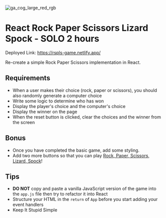 ![ga_cog_large_red_rgb](https://cloud.githubusercontent.com/assets/40461/8183776/469f976e-1432-11e5-8199-6ac91363302b.png)

# React Rock Paper Scissors Lizard Spock - SOLO 2 hours

Deployed Link: https://rspls-game.netlify.app/

Re-create a simple Rock Paper Scissors implementation in React.

## Requirements

- When a user makes their choice (rock, paper or scissors), you should also
  randomly generate a computer choice
- Write some logic to determine who has won
- Display the player's choice and the computer's choice
- Display the winner on the page
- When the reset button is clicked, clear the choices and the winner from the
  screen

## Bonus

- Once you have completed the basic game, add some styling.
- Add two more buttons so that you can play
  [Rock, Paper, Scissors, Lizard, Spock](http://www.instructables.com/id/How-to-Play-Rock-Paper-Scissors-Lizard-Spock/)!

## Tips

- **DO NOT** copy and paste a vanilla JavaScript version of the game into the
  `app.js` file then try to refactor it into React
- Structure your HTML in the `return` of `App` before you start adding your
  event handlers
- Keep It Stupid Simple
